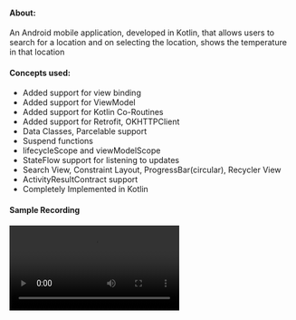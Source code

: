 #### About:
An Android mobile application, developed in Kotlin, that allows users to search for a location and on selecting the location, shows the temperature in that location

#### Concepts used:
* Added support for view binding
* Added support for ViewModel
* Added support for Kotlin Co-Routines
* Added support for Retrofit, OKHTTPClient
* Data Classes, Parcelable support
* Suspend functions
* lifecycleScope and viewModelScope
* StateFlow support for listening to updates
* Search View, Constraint Layout, ProgressBar(circular), Recycler View
* ActivityResultContract support
* Completely Implemented in Kotlin

#### Sample Recording
![](resources/recording.webm)